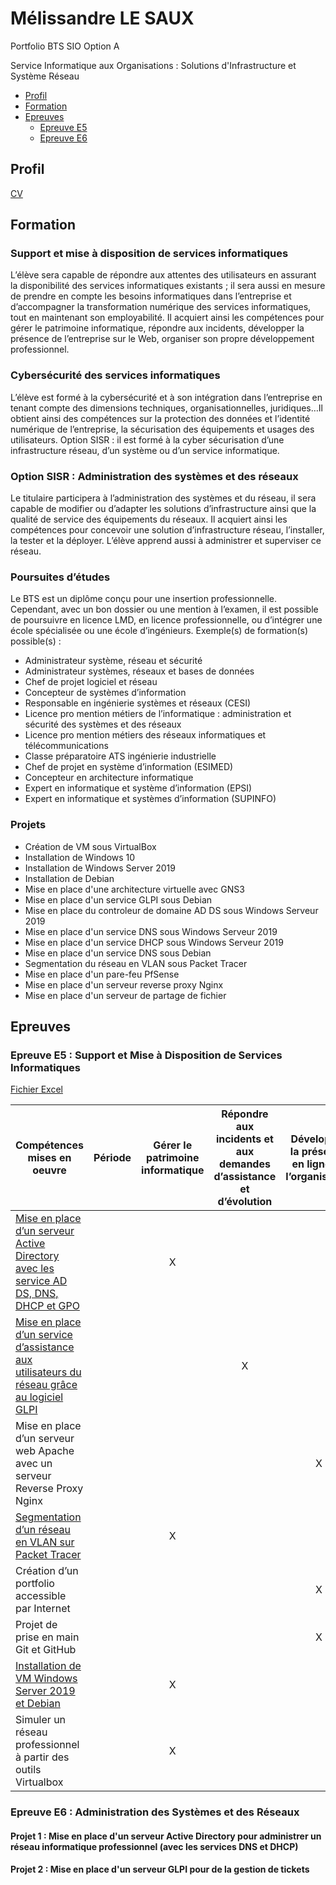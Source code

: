 # Mélissandre LE SAUX
Portfolio BTS SIO Option A

Service Informatique aux Organisations : Solutions d'Infrastructure et Système Réseau
- [Profil](#profil)
- [Formation](#formation)
- [Epreuves](#epreuves)
  - [Epreuve E5](#epreuve-e4--support-et-mise-%C3%A0-disposition-de-services-informatiques)
  - [Epreuve E6](#epreuve-e5--administration-des-syst%C3%A8mes-et-des-r%C3%A9seaux)


## Profil
[CV](./src/administratif/CV_SIO.pdf)

## Formation
### Support et mise à disposition de services informatiques
L’élève sera capable de répondre aux attentes des utilisateurs en assurant la disponibilité des services informatiques existants ; il sera aussi en mesure de prendre en compte les besoins informatiques dans l’entreprise et d’accompagner la transformation numérique des services informatiques, tout en maintenant son employabilité. Il acquiert ainsi les compétences pour gérer le patrimoine informatique, répondre aux incidents, développer la présence de l’entreprise sur le Web, organiser son propre développement professionnel.

### Cybersécurité des services informatiques
L’élève est formé à la cybersécurité et à son intégration dans l’entreprise en tenant compte des dimensions techniques, organisationnelles, juridiques…Il obtient ainsi des compétences sur la protection des données et l’identité numérique de l’entreprise, la sécurisation des équipements et usages des utilisateurs. Option SISR : il est formé à la cyber sécurisation d’une infrastructure réseau, d’un système ou d’un service informatique.

### Option SISR : Administration des systèmes et des réseaux
Le titulaire participera à l’administration des systèmes et du réseau, il sera capable de modifier ou d’adapter les solutions d’infrastructure ainsi que la qualité de service des équipements du réseaux. Il acquiert ainsi les compétences pour concevoir une solution d’infrastructure réseau, l’installer, la tester et la déployer. L’élève apprend aussi à administrer et superviser ce réseau.

### Poursuites d’études
Le BTS est un diplôme conçu pour une insertion professionnelle. Cependant, avec un bon dossier ou une mention à l’examen, il est possible de poursuivre en licence LMD, en licence professionnelle, ou d’intégrer une école spécialisée ou une école d’ingénieurs. Exemple(s) de formation(s) possible(s) :
- Administrateur système, réseau et sécurité
- Administrateur systèmes, réseaux et bases de données
- Chef de projet logiciel et réseau
- Concepteur de systèmes d’information
- Responsable en ingénierie systèmes et réseaux (CESI)
- Licence pro mention métiers de l’informatique : administration et sécurité des systèmes et des réseaux
- Licence pro mention métiers des réseaux informatiques et télécommunications
- Classe préparatoire ATS ingénierie industrielle
- Chef de projet en système d’information (ESIMED)
- Concepteur en architecture informatique
- Expert en informatique et système d’information (EPSI)
- Expert en informatique et systèmes d’information (SUPINFO)

### Projets
- Création de VM sous VirtualBox
- Installation de Windows 10
- Installation de Windows Server 2019
- Installation de Debian
- Mise en place d'une architecture virtuelle avec GNS3
- Mise en place d'un service GLPI sous Debian
- Mise en place du controleur de domaine AD DS sous Windows Serveur 2019
- Mise en place d'un service DNS sous Windows Serveur 2019
- Mise en place d'un service DHCP sous Windows Serveur 2019
- Mise en place d'un service DNS sous Debian
- Segmentation du réseau en VLAN sous Packet Tracer
- Mise en place d'un pare-feu PfSense
- Mise en place d'un serveur reverse proxy Nginx
- Mise en place d'un serveur de partage de fichier

## Epreuves
### Epreuve E5 : Support et Mise à Disposition de Services Informatiques

[Fichier Excel](./src/administratif/rendus_dossiers/E5_synthese_compeptences.ods)

| Compétences mises en oeuvre | Période | Gérer le patrimoine informatique | Répondre aux incidents et aux demandes d’assistance et d’évolution | Développer la présence en ligne de l’organisation | Travailler en mode projet | Mettre à disposition des utilisateurs un service informatique | Organiser son développement professionnel |
| --------------------------- | ---------- |:-------------------------:|:-------------------------:|:-------------------------:|:-------------------------:|:-------------------------:|:-------------------------:|
| [Mise en place d’un serveur Active Directory avec les service AD DS, DNS, DHCP et GPO](./src/E5-portfolio/ADDS.md) | | X | | | | X | |
| [Mise en place d’un service d’assistance aux utilisateurs du réseau grâce au logiciel GLPI](./src/E5-portfolio/GLPI.md) | | | X | | | X | |
| Mise en place d’un serveur web Apache avec un serveur Reverse Proxy Nginx | | | | X | | X | |
| [Segmentation d’un réseau en VLAN sur Packet Tracer](./src/E5-portfolio/vlan.md) | | X | | | | X | |
| Création d’un portfolio accessible par Internet | | | | X | | | |
| Projet de prise en main Git et GitHub | | | | X | X | | |
| [Installation de VM Windows Server 2019 et Debian](./src/E5-portfolio/vmInstall.md) | | X | | | | | X |
| Simuler un réseau professionnel à partir des outils Virtualbox | | X | | | | X | X |

### Epreuve E6 : Administration des Systèmes et des Réseaux
#### Projet 1 : Mise en place d'un serveur Active Directory pour administrer un réseau informatique professionnel (avec les services DNS et DHCP)

#### Projet 2 : Mise en place d'un serveur GLPI pour de la gestion de tickets
